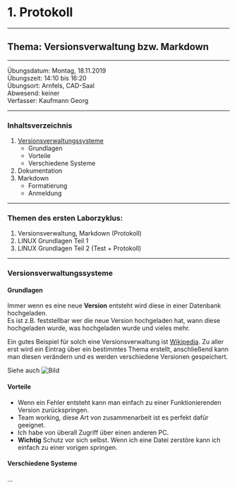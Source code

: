 # 1. Protokoll

-------------------------------------------------

## Thema: Versionsverwaltung bzw. Markdown

-------------------------------------------------

Übungsdatum:   Montag, 18.11.2019     
Übungszeit:    14:10 bis 16:20      
Übungsort:     Arnfels, CAD-Saal     
Abwesend:      keiner     
Verfasser:     Kaufmann Georg     

-------------------------------------------------

### Inhaltsverzeichnis
1) [Versionsverwaltungssysteme](#versionsverwaltungssysteme) 
    * Grundlagen 
    * Vorteile 
    * Verschiedene Systeme
1) Dokumentation 
1) Markdown
    * Formatierung 
    * Anmeldung 
  
-------------------------------------------------

### Themen des ersten Laborzyklus:
1. Versionsverwaltung, Markdown (Protokoll)
1. LINUX Grundlagen Teil 1
1. LINUX Grundlagen Teil 2 (Test + Protokoll)

-------------------------------------------------

### Versionsverwaltungssysteme
#### Grundlagen
Immer wenn es eine neue **Version** entsteht wird diese in einer Datenbank hochgeladen.   
Es ist z.B. feststellbar wer die neue Version hochgeladen hat, wann diese hochgeladen wurde, was hochgeladen wurde und vieles mehr. 

Ein gutes Beispiel für solch eine Versionsverwaltung ist [Wikipedia](https://www.wikipedia.org/). 
Zu aller erst wird ein Eintrag über ein bestimmtes Thema erstellt, anschließend kann man diesen verändern und es werden verschiedene Versionen gespeichert.

Siehe auch ![Bild](https://www.computer-automation.de/steuerungsebene/steuern-regeln/artikel/79313/1/)

#### Vorteile
* Wenn ein Fehler entsteht kann man einfach zu einer Funktionierenden Version zurückspringen.
* Team working, diese Art von zusammenarbeit ist es perfekt dafür geeignet. 
* Ich habe von überall Zugriff über einen anderen PC.
* **Wichtig** Schutz vor sich selbst. Wenn ich eine Datei zerstöre kann ich einfach zu einer vorigen springen.

#### Verschiedene Systeme
...
